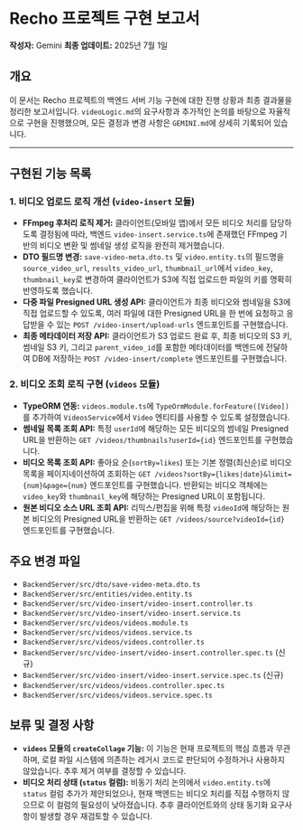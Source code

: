 # Recho 프로젝트 구현 보고서

**작성자:** Gemini
**최종 업데이트:** 2025년 7월 1일

## 개요

이 문서는 Recho 프로젝트의 백엔드 서버 기능 구현에 대한 진행 상황과 최종 결과물을 정리한 보고서입니다. `videoLogic.md`의 요구사항과 추가적인 논의를 바탕으로 자율적으로 구현을 진행했으며, 모든 결정과 변경 사항은 `GEMINI.md`에 상세히 기록되어 있습니다.

---

## 구현된 기능 목록

### 1. 비디오 업로드 로직 개선 (`video-insert` 모듈)

-   **FFmpeg 후처리 로직 제거:** 클라이언트(모바일 앱)에서 모든 비디오 처리를 담당하도록 결정됨에 따라, 백엔드 `video-insert.service.ts`에 존재했던 FFmpeg 기반의 비디오 변환 및 썸네일 생성 로직을 완전히 제거했습니다.
-   **DTO 필드명 변경:** `save-video-meta.dto.ts` 및 `video.entity.ts`의 필드명을 `source_video_url`, `results_video_url`, `thumbnail_url`에서 `video_key`, `thumbnail_key`로 변경하여 클라이언트가 S3에 직접 업로드한 파일의 키를 명확히 반영하도록 했습니다.
-   **다중 파일 Presigned URL 생성 API:** 클라이언트가 최종 비디오와 썸네일을 S3에 직접 업로드할 수 있도록, 여러 파일에 대한 Presigned URL을 한 번에 요청하고 응답받을 수 있는 `POST /video-insert/upload-urls` 엔드포인트를 구현했습니다.
-   **최종 메타데이터 저장 API:** 클라이언트가 S3 업로드 완료 후, 최종 비디오의 S3 키, 썸네일 S3 키, 그리고 `parent_video_id`를 포함한 메타데이터를 백엔드에 전달하여 DB에 저장하는 `POST /video-insert/complete` 엔드포인트를 구현했습니다.

### 2. 비디오 조회 로직 구현 (`videos` 모듈)

-   **TypeORM 연동:** `videos.module.ts`에 `TypeOrmModule.forFeature([Video])`를 추가하여 `VideosService`에서 `Video` 엔티티를 사용할 수 있도록 설정했습니다.
-   **썸네일 목록 조회 API:** 특정 `userId`에 해당하는 모든 비디오의 썸네일 Presigned URL을 반환하는 `GET /videos/thumbnails?userId={id}` 엔드포인트를 구현했습니다.
-   **비디오 목록 조회 API:** 좋아요 순(`sortBy=likes`) 또는 기본 정렬(최신순)로 비디오 목록을 페이지네이션하여 조회하는 `GET /videos?sortBy={likes|date}&limit={num}&page={num}` 엔드포인트를 구현했습니다. 반환되는 비디오 객체에는 `video_key`와 `thumbnail_key`에 해당하는 Presigned URL이 포함됩니다.
-   **원본 비디오 소스 URL 조회 API:** 리믹스/편집을 위해 특정 `videoId`에 해당하는 원본 비디오의 Presigned URL을 반환하는 `GET /videos/source?videoId={id}` 엔드포인트를 구현했습니다.

## 주요 변경 파일

-   `BackendServer/src/dto/save-video-meta.dto.ts`
-   `BackendServer/src/entities/video.entity.ts`
-   `BackendServer/src/video-insert/video-insert.controller.ts`
-   `BackendServer/src/video-insert/video-insert.service.ts`
-   `BackendServer/src/videos/videos.module.ts`
-   `BackendServer/src/videos/videos.service.ts`
-   `BackendServer/src/videos/videos.controller.ts`
-   `BackendServer/src/video-insert/video-insert.controller.spec.ts` (신규)
-   `BackendServer/src/video-insert/video-insert.service.spec.ts` (신규)
-   `BackendServer/src/videos/videos.controller.spec.ts`
-   `BackendServer/src/videos/videos.service.spec.ts`

## 보류 및 결정 사항

-   **`videos` 모듈의 `createCollage` 기능:** 이 기능은 현재 프로젝트의 핵심 흐름과 무관하며, 로컬 파일 시스템에 의존하는 레거시 코드로 판단되어 수정하거나 사용하지 않았습니다. 추후 제거 여부를 결정할 수 있습니다.
-   **비디오 처리 상태 (`status` 컬럼):** 비동기 처리 논의에서 `video.entity.ts`에 `status` 컬럼 추가가 제안되었으나, 현재 백엔드는 비디오 처리를 직접 수행하지 않으므로 이 컬럼의 필요성이 낮아졌습니다. 추후 클라이언트와의 상태 동기화 요구사항이 발생할 경우 재검토할 수 있습니다.
